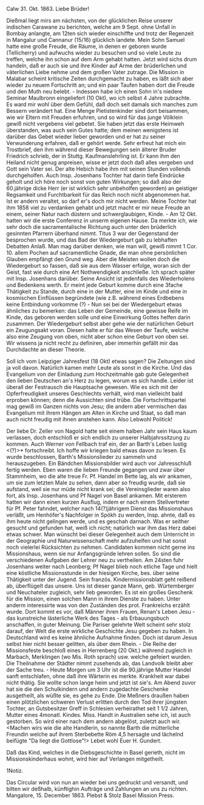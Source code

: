  Calw 31. Okt. 1863.
Liebe Brüder!

Dießmal liegt mirs am nächsten, von der glücklichen Reise unserer indischen Carawane zu berichten, welche am 9 Sept. ohne Unfall in Bombay anlangte, am 12ten sich wieder einschiffte und trotz der Regenzeit in Mangalur und Cannanur (15/16) glücklich landete. Mein Sohn Samuel hatte eine große Freude, die Räume, in denen er geboren wurde (Tellicherry) und aufwuchs wieder zu besuchen und so viele Leute zu treffen, welche ihn schon auf dem Arm gehabt hatten. Jetzt wird sichs drum handeln, daß er auch sie und ihre Kinder auf Arme der brüderlichen und väterlichen Liebe nehme und dem großen Vater zutrage. Die Mission in Malabar scheint kritische Zeiten durchgemacht zu haben, es läßt sich aber wieder zu neuem Fortschritt an; und ein paar Taufen haben dort die Freude und den Muth neu belebt. - Indessen habe ich einen Sohn in's niedere Seminar Maulbronn eingeliefert (10 Okt), wo ich selbst 4 Jahre zubrachte. Es ward mir wohl über dem Gefühl, daß doch seit damals sich manches zum Bessern verändert hat. Eine Menge Pietistenkinder sind dort beisammen, wie wir Eltern mit Freuden erfuhren, und so wird für das junge Völklein gewiß nicht vergebens viel gebetet. Sie haben jetzt das erste Heimweh überstanden, was auch sein Gutes hatte; dem meinen wenigstens ist darüber das Gebet wieder lieber geworden und er hat zu seiner Verwunderung erfahren, daß er gehört werde. Sehr erfreut hat mich ein Trostbrief, den ihm während dieser Bewegungen sein älterer Bruder Friedrich schrieb, der in Stuttg. Kaufmanslehrling ist. Er kann ihm den Heiland nicht genug anpreisen, wisse er jetzt doch daß alles vergeben und Gott sein Vater sei. Der alte Hebich habe ihm mit seinen Stunden vollends durchgeholfen. Auch Insp. Josenhans Tochter hat darin tiefe Eindrücke geholt und ich höre noch sonst von guten Wirkungen; so daß also der 60.jährige dicke Herr (er ist wirklich sehr unbeholfen geworden) an geistiger Regsamkeit und Furchtbarkeit für das Reich noch nicht abgenommen hat. Ist er andern veraltet, so darf er's doch mir nicht werden. Meine Tochter hat ihm 1858 viel zu verdanken gehabt und jetzt macht er mir neue Freude an einem, seiner Natur nach düstern und schwerglaubigen, Kinde. - Am 12 Okt. hatten wir die erste Conferenz in unserm eigenen Hause. Da merkte ich, wie sehr doch die sacramentalische Richtung auch unter den brüderlich gesinnten Pfarrern überhand nimmt. Titus 3 war der Gegenstand der besprochen wurde, und das Bad der Wiedergeburt gab zu lebhaften Debatten Anlaß. Man mag darüber denken, wie man will, gewiß nimmt 1 Cor. 10. allem Pochen auf sacramentliche Gnade, die man ohne persönlichen Glauben empfängt den Grund weg. Aber die Meisten wollen doch die Wiedergeburt so fassen, daß sie aus dem Wasser erfolge, woran sich der Geist, fast wie durch eine Art Nothwendigkeit anschließe. Ich sprach später mit Insp. Josenhans darüber. Seine Ansicht ist jedenfalls des Wiederholens und Bedenkens werth. Er meint jede Geburt komme durch eine 3fache Thätigkeit zu Stande, durch eine in der Mutter, eine im Kinde und eine in kosmischen Einflüssen begründete (wie z.B. während eines Erdbebens keine Entbindung vorkomme (?) - Nun sei bei der Wiedergeburt etwas ähnliches zu bemerken: das Leben der Gemeinde, eine gewisse Reife im Kinde, das geboren werden solle und eine Einwirkung Gottes helfen darin zusammen. Der Wiedergeburt selbst aber gehe wie der natürlichen Geburt ein Zeugungsakt voran. Diesen halte er für das Wesen der Taufe, welche also eine Zeugung von oben, nicht aber schon eine Geburt von oben sei. Wir wissens ja nicht recht zu definiren, aber immerhin gefällt mir das Durchdachte an dieser Theorie.

Soll ich vom Leipziger Jahresfest (18 Okt) etwas sagen? Die Zeitungen sind ja voll davon. Natürlich kamen mehr Leute als sonst in die Kirche. Und das Evangelium von der Einladung zum Hochzeitmahle gab gute Gelegenheit den lieben Deutschen an's Herz zu legen, worum es sich handle. Leider ist überall der Festrausch die Hauptsache gewesen. Wie es sich mit der Opferfreudigkeit unseres Geschlechts verhält, wird man vielleicht bald erproben können; denn die Aussichten sind trübe. Die Fortschrittspartei mag gewiß im Ganzen nichts von Jesu; die andern aber vermischen das Evangelium mit ihrem Hängen am Alten in Kirche und Staat, so daß man auch nicht freudig mit ihnen anstehen kann. Also Lebwohl Politick!

Der liebe Dr. Zeller von Nagold hatte seit einem halben Jahr sein Haus kaum verlassen, doch entschloß er sich endlich zu unserer Halbjahrssitzung zu kommen. Auch Werner von Fellbach traf ein, der an Barth's Leben lustig <(?)>* fortschreibt. Ich hoffe wir kriegen bald etwas davon zu lesen. Es wurde beschlossen, Barth's Missionslieder zu sammeln und herauszugeben. Ein Bändchen Missionsbilder wird auch vor Jahresschluß fertig werden. 
Eben waren die lieben Freunde gegangen und zwar über Stammheim, wo die alte treue Fr. Pf. Handel im Bette lag, als wir ankamen, um sie zum letzten Male zu sehen, dann aber so freudig wurde, daß sie aufstand, weil sie nur müde nicht krank sei; die Vereinsglieder waren also fort, als Insp. Josenhans und Pf Nagel von Basel ankamen. Mit ersterem hatten wir dann einen kurzen Ausflug, indem er nach einem Stellvertreter für Pf. Peter fahndet, welcher nach 14(?)jährigem Dienst das Missionshaus verläßt, um Henhöfer's Nachfolger in Spökh zu werden, Insp. ahnte, daß es ihm heute nicht gelingen werde, und es geschah darnach. Was er seither gesucht und gefunden hat, weiß ich nicht; natürlich war ihm das Herz dabei etwas schwer. Man wünscht bei dieser Gelegenheit auch dem Unterricht in der Geographie und Naturwissenschaft mehr aufzuhelfen und hat sonst noch vielerlei Rücksichten zu nehmen. Candidaten kommen nicht gerne ins Missionshaus, wenn sie nur Anfangsgründe lehren sollen. So sind die verschiedenen Aufgaben der Lehrer neu zu vertheilen. Am 24sten fuhr Josenhans weiter nach Leonberg; Pf Nagel blieb noch etliche Tage und hielt eine köstliche Missionsstunde in der hiesigen Kirche, bes. über seine Thätigkeit unter der Jugend. Sein französ. Kindermissionsblatt geht reißend ab, überflügelt das unsere. Uns ist dieser ganze Mann, geb. Würtemberger und Neuchateler zugleich, sehr lieb geworden. Es ist ein großes Geschenk für die Mission, einen solchen Mann in ihrem Dienste zu haben. Unter anderm interessirte was von den Zuständen des prot. Frankreichs erzählt wurde. Dort kommt es vor, daß Männer ihren Frauen, Renan's Leben Jesu - das kunstreiche lästerliche Werk des Tages - als Erbauungsbuch anschaffen, in guter Meinung. Die Pariser gelehrte Welt scheint sehr stolz darauf, der Welt die erste wirkliche Geschichte Jesu gegeben zu haben. In Deutschland wird es keine ähnliche Aufnahme finden. Doch ist darum Jesus selbst hier nicht besser gelitten, als über dem Rhein. - Die Reihe der Missionsfeste beschloß eines in Herrenberg (20 Okt.) während zugleich in Marbach, Merklingen (wo Mis. Roth sprach) usw. welche gefeiert wurden. Die Theilnahme der Städter nimmt zusehends ab, das Landvolk bleibt aber der Sache treu. - Heute Morgen um 3 Uhr ist die 90.jährige Mutter Handel sanft entschlafen, ohne daß ihre Wärterin es merkte. Krankheit war dabei nicht thätig. Sie wollte schon lange heim und jetzt ist sie's. Am Abend zuvor hat sie die den Schulkindern und andern zugedachte Geschenke ausgetheilt, als wüßte sie, es gehe zu Ende. Die Meßners draußen haben einen plötzlichen schweren Verlust erlitten durch den Tod ihrer jüngsten Tochter, an Gutsbesitzer Greff in Schlesien verheirathet seit 1 1/2 Jahren, Mutter eines 4monatl. Kindes. Miss. Handt in Australien sehe ich, ist auch gestorben. So wird einer nach dem andern abgelöst, zuletzt auch wir. <Machen wirs wie die alte Handlerin, so nannte Barth die mütterliche Freundin welche auf ihrem Sterbebette Röm 4,5 hersagte und lächelnd beifügte "Da liegt die Gottlose"!> Lebet wohl Euer
 H. Gundert.

Daß das Kind, welches in die Diebsgeschichte in Basel gerieth, nicht im Missionskinderhaus wohnt, wird hier auf Verlangen mitgetheilt. 



 1Notiz.

Das Circular wird von nun an wieder bei uns gedruckt und versandt, und bitten wir deßhalb, künftighin Aufträge und Zahlungen an uns zu richten. 
Mangalore, 15. December 1863.
 Plebst & Stolz
 Basel Mission Press.
